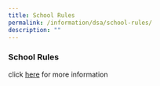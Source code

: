 ```yaml
---
title: School Rules
permalink: /information/dsa/school-rules/
description: ""
---
```

### **School Rules**

click [here](/files/school%20rules.pdf) for more information